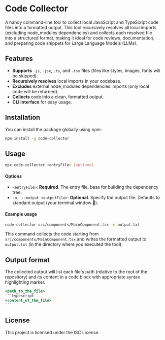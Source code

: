 # Code Collector
A handy command-line tool to collect local JavaScript and TypeScript code files into a formatted output. This tool recursively resolves all local imports (excluding node_modules dependencies) and collects each resolved file into a structured format, making it ideal for code reviews, documentation, and preparing code snippets for Large Language Models (LLMs).

## Features

- **Supports** `.js`, `.jsx`, `.ts`, and `.tsx` files (files like styles, images, fonts will be skipped).
- **Recursively resolves** local imports in your codebase.
- **Excludes** external node_modules dependencies imports (only local code will be returned).
- **Collects** code into a clean, formatted output.
- **CLI interface** for easy usage.

## Installation

You can install the package globally using npm:

```bash
npm install -g code-collector
```

## Usage

```bash
npx code-collector <entryFile> [options]
```

#### Options

- `<entryFile>`: **Required**. The entry file, base for building the dependency tree.
- `-o, --output <outputFile>`: **Optional**. Specify the output file. Defaults to standard output (your terminal window 👀).

#### Example usage

```bash
code-collector src/components/MainComponent.tsx -o output.txt
```

This command collects the code starting from `src/components/MainComponent.tsx` and writes the formatted output to `output.txt` (in the directory where you executed the tool).


## Output format

The collected output will list each file's path (relative to the root of the repository) and its content in a code block with appropriate syntax highlighting marker.

````xml
<path_to_the_file>
```typescript
<content_of_the_file>
```
````

## License
This project is licensed under the ISC License.
